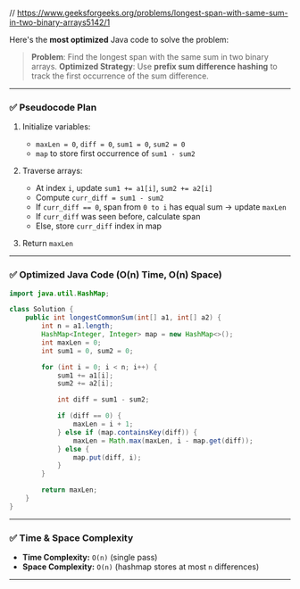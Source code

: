 // https://www.geeksforgeeks.org/problems/longest-span-with-same-sum-in-two-binary-arrays5142/1

Here's the **most optimized** Java code to solve the problem:

> **Problem**: Find the longest span with the same sum in two binary arrays.
> **Optimized Strategy**: Use **prefix sum difference hashing** to track the first occurrence of the sum difference.

---

### ✅ **Pseudocode Plan**

1. Initialize variables:

   * `maxLen = 0`, `diff = 0`, `sum1 = 0`, `sum2 = 0`
   * `map` to store first occurrence of `sum1 - sum2`
2. Traverse arrays:

   * At index `i`, update `sum1 += a1[i]`, `sum2 += a2[i]`
   * Compute `curr_diff = sum1 - sum2`
   * If `curr_diff == 0`, span from `0 to i` has equal sum → update `maxLen`
   * If `curr_diff` was seen before, calculate span
   * Else, store `curr_diff` index in map
3. Return `maxLen`

---

### ✅ **Optimized Java Code (O(n) Time, O(n) Space)**

```java
import java.util.HashMap;

class Solution {
    public int longestCommonSum(int[] a1, int[] a2) {
        int n = a1.length;
        HashMap<Integer, Integer> map = new HashMap<>();
        int maxLen = 0;
        int sum1 = 0, sum2 = 0;

        for (int i = 0; i < n; i++) {
            sum1 += a1[i];
            sum2 += a2[i];

            int diff = sum1 - sum2;

            if (diff == 0) {
                maxLen = i + 1;
            } else if (map.containsKey(diff)) {
                maxLen = Math.max(maxLen, i - map.get(diff));
            } else {
                map.put(diff, i);
            }
        }

        return maxLen;
    }
}
```

---

### ✅ **Time & Space Complexity**

* **Time Complexity:** `O(n)` (single pass)
* **Space Complexity:** `O(n)` (hashmap stores at most `n` differences)

---
